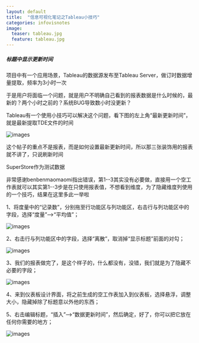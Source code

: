 ```yaml
---
layout: default
title:  "信息可视化笔记之Tableau小技巧"
categories: infovisnotes
image:
  teaser: tableau.jpg
  feature: tableau.jpg
---
```

##### 标题中显示更新时间
项目中有一个应用场景，Tableau的数据源发布至Tableau Server，做订时数据增量提取，频率为3小时一次

于是用户将面临一个问题，就是用户不明确自己看到的报表数据是什么时候的，最新的？两个小时之前的？系统BUG导致数小时没更新？

Tableau有一个使用小技巧可以解决这个问题，看下图的左上角“最新更新时间”，就是最新提取TDE文件的时间

![images](https://pic3.zhimg.com/v2-71a6f134330ab15bc169e9b62209706a_r.jpg)

这个帖子的重点不是报表，而是如何设置最新更新时间，所以那三张装饰用的报表就不讲了，只说刷新时间

SuperStore作为测试数据

非常感谢benbenmaomaomi指出错误，第1--3其实没有必要做，直接用一个空工作表就可以其实第1--3步是在只使用报表值，不想看到维度，为了隐藏维度列使用的一个技巧，结果在这里多此一举啦

1、将度量中的“记录数”，分别拖至行功能区与列功能区，右击行与列功能区中的字段，选择“度量”-->“平均值”；

![images](https://pic3.zhimg.com/v2-71a6f134330ab15bc169e9b62209706a_r.jpg)

2、右击行与列功能区中的字段，选择“离散”，取消掉“显示标题”前面的对勾；

![images](https://pic3.zhimg.com/v2-71a6f134330ab15bc169e9b62209706a_r.jpg)

3、我们的报表做完了，是这个样子的，什么都没有，没错，我们就是为了隐藏不必要的字段；

![images](https://pic3.zhimg.com/v2-71a6f134330ab15bc169e9b62209706a_r.jpg)

4、来到仪表板设计界面，将之前生成的空工作表加入到仪表板，选择悬浮，调整大小，隐藏掉除了标题意以外他的东西；

5、右击编辑标题，“插入”-->“数据更新时间”，然后确定，好了，你可以把它放在任何你需要的地方；

![images](https://pic3.zhimg.com/v2-71a6f134330ab15bc169e9b62209706a_r.jpg)

